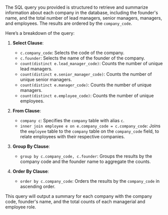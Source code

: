The SQL query you provided is structured to retrieve and summarize information about each company in the database, including the founder's name, and the total number of lead managers, senior managers, managers, and employees. The results are ordered by the `company_code`.

Here’s a breakdown of the query:

1. **Select Clause**:
    - `c.company_code`: Selects the code of the company.
    - `c.founder`: Selects the name of the founder of the company.
    - `count(distinct e.lead_manager_code)`: Counts the number of unique lead managers.
    - `count(distinct e.senior_manager_code)`: Counts the number of unique senior managers.
    - `count(distinct e.manager_code)`: Counts the number of unique managers.
    - `count(distinct e.employee_code)`: Counts the number of unique employees.

2. **From Clause**:
    - `company c`: Specifies the `company` table with alias `c`.
    - `inner join employee e on e.company_code = c.company_code`: Joins the `employee` table to the `company` table on the `company_code` field, to relate employees with their respective companies.

3. **Group By Clause**:
    - `group by c.company_code, c.founder`: Groups the results by the company code and the founder name to aggregate the counts.

4. **Order By Clause**:
    - `order by c.company_code`: Orders the results by the `company_code` in ascending order.

This query will output a summary for each company with the company code, founder's name, and the total counts of each managerial and employee role.